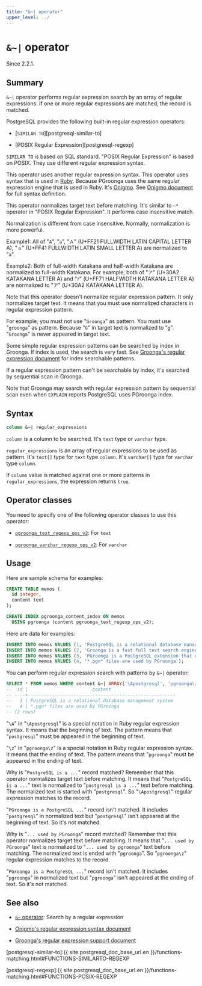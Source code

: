 ```yaml
---
title: "&~| operator"
upper_level: ../
---
```


# `&~|` operator

Since 2.2.1.

## Summary

`&~|` operator performs regular expression search by an array of regular expressions. If one or more regular expressions are matched, the record is matched.

PostgreSQL provides the following built-in regular expression operators:

  * [`SIMILAR TO`][postgresql-similar-to]

  * [POSIX Regular Expression][postgresql-regexp]

`SIMILAR TO` is based on SQL standard. "POSIX Regular Expression" is based on POSIX. They use different regular expression syntax.

This operator uses another regular expression syntax. This operator uses syntax that is used in [Ruby][ruby]. Because PGroonga uses the same regular expression engine that is used in Ruby. It's [Onigmo][onigmo]. See [Onigmo document][onigmo-document] for full syntax definition.

This operator normalizes target text before matching. It's similar to `~*` operator in "POSIX Regular Expression". It performs case insensitive match.

Normalization is different from case insensitive. Normally, normalization is more powerful.

Example1: All of "`A`", "`a`", "`Ａ`" (U+FF21 FULLWIDTH LATIN CAPITAL LETTER A), "`ａ`" (U+FF41 FULLWIDTH LATIN SMALL LETTER A) are normalized to "`a`".

Example2: Both of full-width Katakana and half-width Katakana are normalized to full-width Katakana. For example, both of "`ア`" (U+30A2 KATAKANA LETTER A) and "`ｱ`" (U+FF71 HALFWIDTH KATAKANA LETTER A) are normalized to "`ア`" (U+30A2 KATAKANA LETTER A).

Note that this operator doesn't normalize regular expression pattern. It only normalizes target text. It means that you must use normalized characters in regular expression pattern.

For example, you must not use "`Groonga`" as pattern. You must use "`groonga`" as pattern. Because "`G`" in target text is normalized to "`g`". "`Groonga`" is never appeared in target text.

Some simple regular expression patterns can be searched by index in Groonga. If index is used, the search is very fast. See [Groonga's regular expression document][groonga-regular-expression] for index searchable patterns.

If a regular expression pattern can't be searchable by index, it's searched by sequential scan in Groonga.

Note that Groonga may search with regular expression pattern by sequential scan even when `EXPLAIN` reports PostgreSQL uses PGroonga index.

## Syntax

```sql
column &~| regular_expressions
```

`column` is a column to be searched. It's `text` type or `varchar` type.

`regular_expressions` is an array of regular expressions to be used as pattern. It's `text[]` type for `text` type `column`. It's `varchar[]` type for `varchar` type `column`.

If `column` value is matched against one or more patterns in `regular_expressions`, the expression returns `true`.

## Operator classes

You need to specify one of the following operator classes to use this operator:

  * [`pgroonga_text_regexp_ops_v2`][text-regexp-ops-v2]: For `text`

  * [`pgroonga_varchar_regexp_ops_v2`][varchar-regexp-ops-v2]: For `varchar`

## Usage

Here are sample schema for examples:

```sql
CREATE TABLE memos (
  id integer,
  content text
);

CREATE INDEX pgroonga_content_index ON memos
  USING pgroonga (content pgroonga_text_regexp_ops_v2);
```

Here are data for examples:

```sql
INSERT INTO memos VALUES (1, 'PostgreSQL is a relational database management system');
INSERT INTO memos VALUES (2, 'Groonga is a fast full text search engine that supports all languages');
INSERT INTO memos VALUES (3, 'PGroonga is a PostgreSQL extension that uses Groonga as index');
INSERT INTO memos VALUES (4, '*.pgn* files are used by PGroonga');
```

You can perform regular expression search with patterns by `&~|` operator:

```sql
SELECT * FROM memos WHERE content &~| ARRAY['\Apostgresql', 'pgroonga\z'];
--  id |                        content                        
-- ----+-------------------------------------------------------
--   1 | PostgreSQL is a relational database management system
--   4 | *.pgn* files are used by PGroonga
-- (2 rows)
```

"`\A`" in "`\Apostgresql`" is a special notation in Ruby regular expression syntax. It means that the beginning of text. The pattern means that "`postgresql`" must be appeared in the beginning of text.

"`\z`" in "`pgroonga\z`" is a special notation in Ruby regular expression syntax. It means that the ending of text. The pattern means that "`pgroonga`" must be appeared in the ending of text.

Why is "`PostgreSQL is a ...`" record matched? Remember that this operator normalizes target text before matching. It means that "`PostgreSQL is a ...`" text is normalized to "`postgresql is a ...`" text before matching. The normalized text is started with "`postgresql`". So "`\Apostgresql`" regular expression matches to the record.

"`PGroonga is a PostgreSQL ...`" record isn't matched. It includes "`postgresql`" in normalized text but "`postgresql`" isn't appeared at the beginning of text. So it's not matched.

Why is "`... used by PGroonga`" record matched? Remember that this operator normalizes target text before matching. It means that "`... used by PGroonga`" text is normalized to "`... used by pgroonga`" text before matching. The normalized text is ended with "`pgroonga`". So "`pgroonga\z`" regular expression matches to the record.

"`PGroonga is a PostgreSQL ...`" record isn't matched. It includes "`pgroonga`" in normalized text but "`pgroonga`" isn't appeared at the ending of text. So it's not matched.

## See also

  * [`&~` operator][regular-expression-v2]: Search by a regular expression

  * [Onigmo's regular expression syntax document][onigmo-document]

  * [Groonga's regular expression support document][groonga-regular-expression]

[postgresql-similar-to]:{{ site.postgresql_doc_base_url.en }}/functions-matching.html#FUNCTIONS-SIMILARTO-REGEXP

[postgresql-regexp]:{{ site.postgresql_doc_base_url.en }}/functions-matching.html#FUNCTIONS-POSIX-REGEXP

[ruby]:https://www.ruby-lang.org/

[onigmo]:https://github.com/k-takata/Onigmo

[onigmo-document]:https://github.com/k-takata/Onigmo/blob/master/doc/RE

[groonga-regular-expression]:http://groonga.org/docs/reference/regular_expression.html#regular-expression-index

[regular-expression-v2]:regular-expression-v2.html

[text-regexp-ops-v2]:../#text-regexp-ops-v2

[varchar-regexp-ops-v2]:../#varchar-regexp-ops-v2
